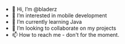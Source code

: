 - 👋 Hi, I’m @bladerz
- 👀 I’m interested in mobile development
- 🌱 I’m currently learning Java
- 💞️ I’m looking to collaborate on my projects
- 📫 How to reach me - don't for the moment.

<!---
bladerz/bladerz is a ✨ special ✨ repository because its `README.md` (this file) appears on your GitHub profile.
You can click the Preview link to take a look at your changes.
--->

